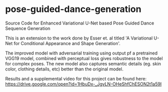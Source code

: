 # pose-guided-dance-generation
Source Code for Enhanced Variational U-Net based Pose Guided Dance Sequence Generation

This is an extension to the work done by Esser et. al titled 'A Variational U-Net for Conditional Appearance and Shape Generation'. 

The improved model with adversarial training using output pf a pretrained VGG19 model, combined with perceptual loss gives robustness to the model for complex poses. The new model also captures semantic details (eg. skin color, clothing details, etc) better than the original model.

Results and a supplemental video for this project can be found here:
https://drive.google.com/open?id=1HbuDx-_JgvLN-OHeShfChESON2t1a59I
